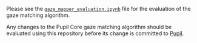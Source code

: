 Please see the [`gaze_mapper_evaluation.ipynb`](https://nbviewer.jupyter.org/github/pupil-labs/pupil-matching-evaluation/blob/master/gaze_mapper_evaluation.ipynb) file for the evaluation of the gaze matching algorithm.

Any changes to the Pupil Core gaze matching algorithm should be evaluated using this repository before its change is committed to [Pupil](https://github.com/pupil-labs/pupil).